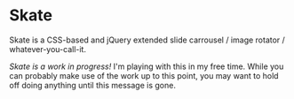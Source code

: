 Skate
=====

Skate is a CSS-based and jQuery extended slide carrousel / image rotator / whatever-you-call-it.

*Skate is a work in progress!* I'm playing with this in my free time.  While you can probably make use of the work up to this point, you may want to hold off doing anything until this message is gone.
